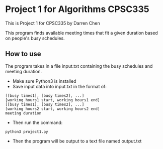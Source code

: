 # Project 1 for Algorithms CPSC335
This is Project 1 for CPSC335 by Darren Chen

This program finds available meeting times that fit a given duration based on people's busy schedules.

## How to use
The program takes in a file input.txt containing the busy schedules and meeting duration.

- Make sure Python3 is installed
- Save input data into input.txt in the format of:

```
[[busy times1], [busy times2], ...]
[working hours1 start, working hours1 end]
[[busy times1], [busy times2], ...]
[working hours2 start, working hours2 end]
meeting duration
```
- Then run the command:

```
python3 project1.py
```

- Then the program will be output to a text file named output.txt
